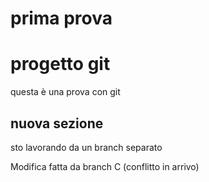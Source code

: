 # prima prova 
# progetto git

questa è una prova con git



## nuova sezione

sto lavorando da un branch separato


Modifica fatta da branch C (conflitto in arrivo)